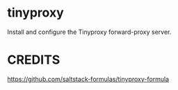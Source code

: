 # tinyproxy

Install and configure the Tinyproxy forward-proxy server.

# CREDITS

<https://github.com/saltstack-formulas/tinyproxy-formula>